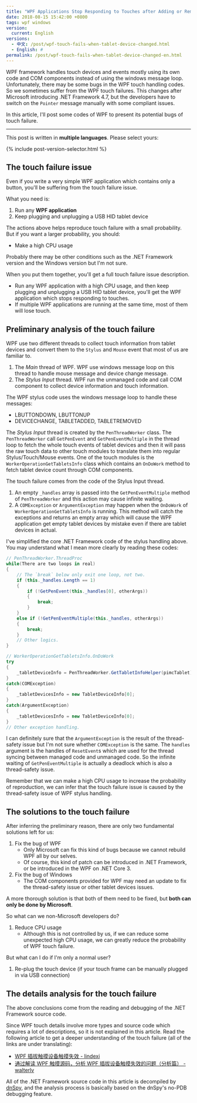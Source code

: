 ```yaml
---
title: "WPF Applications Stop Responding to Touches after Adding or Removing Tablet Devices"
date: 2018-08-15 15:42:00 +0800
tags: wpf windows
version:
  current: English
versions:
  - 中文: /post/wpf-touch-fails-when-tablet-device-changed.html
  - English: #
permalink: /post/wpf-touch-fails-when-tablet-device-changed-en.html
---
```


WPF framework handles touch devices and events mostly using its own code and COM components instead of using the windows message loop. Unfortunately, there may be some bugs in the WPF touch handling codes. So we sometimes suffer from the WPF touch failures. This changes after Microsoft introducing .NET Framework 4.7, but the developers have to switch on the `Pointer` message manually with some compliant issues.

In this article, I'll post some codes of WPF to present its potential bugs of touch failure.

---

This post is written in **multiple languages**. Please select yours:

{% include post-version-selector.html %}

<div id="toc"></div>

## The touch failure issue

Even if you write a very simple WPF application which contains only a button, you'll be suffering from the touch failure issue.

What you need is:

1. Run any **WPF application**
1. Keep plugging and unplugging a USB HID tablet device

The actions above helps reproduce touch failure with a small probability. But if you want a larger probability, you should:

- Make a high CPU usage

Probably there may be other conditions such as the .NET Framework version and the Windows version but I'm not sure.

When you put them together, you'll get a full touch failure issue description.

- Run any WPF application with a high CPU usage, and then keep plugging and unplugging a USB HID tablet device, you'll get the WPF application which stops responding to touches.
- If multiple WPF applications are running at the same time, most of them will lose touch.

## Preliminary analysis of the touch failure

WPF use two different threads to collect touch information from tablet devices and convert them to the `Stylus` and `Mouse` event that most of us are familiar to.

1. The *Main* thread of WPF. WPF use windows message loop on this thread to handle mouse message and device change message.
1. The *Stylus Input* thread. WPF run the unmanaged code and call COM component to collect device information and touch information.

The WPF stylus code uses the windows message loop to handle these messages:

- LBUTTONDOWN, LBUTTONUP
- DEVICECHANGE, TABLETADDED, TABLETREMOVED

The *Stylus Input* thread is created by the `PenThreadWorker` class. The `PenThreadWorker` call `GetPenEvent` and `GetPenEventMultiple` in the thread loop to fetch the whole touch events of tablet devices and then it will pass the raw touch data to other touch modules to translate them into regular Stylus/Touch/Mouse events. One of the touch modules is the `WorkerOperationGetTabletsInfo` class which contains an `OnDoWork` method to fetch tablet device count through COM components.

The touch failure comes from the code of the Stylus Input thread.

1. An empty `_handles` array is passed into the `GetPenEventMultiple` method of `PenThreadWorker` and this action may cause infinite waiting.
1. A `COMException` or `ArgumentException` may happen when the `OnDoWork` of `WorkerOperationGetTabletsInfo` is running. This method will catch the exceptions and returns an empty array which will cause the WPF application get empty tablet devices by mistake even if there are tablet devices in actual.

I've simplified the core .NET Framework code of the stylus handling above. You may understand what I mean more clearly by reading these codes:


```csharp
// PenThreadWorker.ThreadProc
while(There are two loops in real)
{
    // The `break` below only exit one loop, not two.
    if (this._handles.Length == 1)
    {
        if (!GetPenEvent(this._handles[0], otherArgs))
        {
            break;
        }
    }
    else if (!GetPenEventMultiple(this._handles, otherArgs))
    {
        break;
    }
    // Other logics.
}
```

```csharp
// WorkerOperationGetTabletsInfo.OnDoWork
try
{
    _tabletDeviceInfo = PenThreadWorker.GetTabletInfoHelper(pimcTablet);
}
catch(COMException)
{
    _tabletDevicesInfo = new TabletDeviceInfo[0];
}
catch(ArgumentException)
{
    _tabletDevicesInfo = new TabletDeviceInfo[0];
}
// Other exception handling.
```

I can definitely sure that the `ArgumentException` is the result of the thread-safety issue but I'm not sure whether `COMException` is the same. The `handles` argument is the handles of `ResetEvent`s which are used for the thread syncing between managed code and unmanaged code. So the infinite waiting of `GetPenEventMultiple` is actually a deadlock which is also a thread-safety issue.

Remember that we can make a high CPU usage to increase the probability of reproduction, we can infer that the touch failure issue is caused by the thread-safety issue of WPF stylus handling.

## The solutions to the touch failure

After inferring the preliminary reason, there are only two fundamental solutions left for us:

1. Fix the bug of WPF
    - Only Microsoft can fix this kind of bugs because we cannot rebuild WPF all by our selves.
    - Of course, this kind of patch can be introduced in .NET Framework, or be introduced in the WPF on .NET Core 3.
1. Fix the bug of Windows
    - The COM components provided for WPF may need an update to fix the thread-safety issue or other tablet devices issues.

A more thorough solution is that both of them need to be fixed, but **both can only be done by Microsoft**.

So what can we non-Microsoft developers do?

1. Reduce CPU usage
    - Although this is not controlled by us, if we can reduce some unexpected high CPU usage, we can greatly reduce the probability of WPF touch failure.
  
But what can I do if I'm only a normal user?

1. Re-plug the touch device (if your touch frame can be manually plugged in via USB connection)

## The details analysis for the touch failure

The above conclusions come from the reading and debugging of the .NET Framework source code.

Since WPF touch details involve more types and source code which requires a lot of descriptions, so it is not explained in this article. Read the following article to get a deeper understanding of the touch failure (all of the links are under translating):

- [WPF 插拔触摸设备触摸失效 - lindexi](https://blog.lindexi.com/post/WPF-%E6%8F%92%E6%8B%94%E8%A7%A6%E6%91%B8%E8%AE%BE%E5%A4%87%E8%A7%A6%E6%91%B8%E5%A4%B1%E6%95%88.html)
- [通过解读 WPF 触摸源码，分析 WPF 插拔设备触摸失效的问题（分析篇） - walterlv](/post/analyze-wpf-losting-touch-when-tablet-device-changed)

All of the .NET Framework source code in this article is decompiled by [dnSpy](https://github.com/0xd4d/dnSpy), and the analysis process is basically based on the dnSpy's no-PDB debugging feature.

